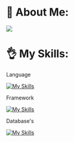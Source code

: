 # 💫 About Me:

![](https://media.licdn.com/dms/image/D4D16AQEvmpNU7vvu5g/profile-displaybackgroundimage-shrink_350_1400/0/1692871674491?e=1700092800&v=beta&t=HaW-9bWlFECtgyTmY_es1pisy3NlvMN6rrwON_tdRSo)

# 👌 My Skills:
Language<br />

[![My Skills](https://skillicons.dev/icons?i=java,js,typescript)](https://skillicons.dev)

Framework<br />

[![My Skills](https://skillicons.dev/icons?i=nodejs,express,react,next,redux,tailwindcss)](https://skillicons.dev)

Database's<br />

[![My Skills](https://skillicons.dev/icons?i=mysql,mongodb)](https://skillicons.dev)
